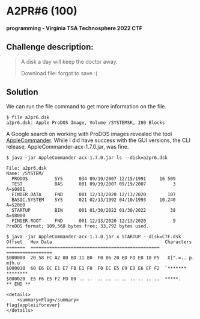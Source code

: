 # A2PR#6 (100)
#### programming - Virginia TSA Technosphere 2022 CTF

## Challenge description:
> A disk a day will keep the doctor away.
> 
> Download file: forgot to save :(

## Solution 
We can run the file command to get more information on the file.

```
$ file a2pr6.dsk 
a2pr6.dsk: Apple ProDOS Image, Volume /SYSTEMSK, 280 Blocks
```

A Google search on working with ProDOS images revealed the tool [AppleCommander](https://github.com/AppleCommander/AppleCommander/).
While I did have success with the GUI versions, the CLI release, AppleCommander-acx-1.7.0.jar, was fine.

```
$ java -jar AppleCommander-acx-1.7.0.jar ls --disk=a2pr6.dsk

File: a2pr6.dsk
Name: /SYSTEM/
  PRODOS          SYS      034 09/19/2007 12/15/1991     16 509          
  TEST            BAS      001 09/19/2007 09/19/2007          3 A=$0801  
  FINDER.DATA     FND      001 12/13/2020 12/13/2020        107          
  BASIC.SYSTEM    SYS      021 02/13/1992 04/10/1993     10,240 A=$2000  
  STARTUP         BIN      001 01/30/2022 01/30/2022         38 A=$8000  
  FINDER.ROOT     FND      001 12/13/2020 12/13/2020          9          
ProDOS format; 109,568 bytes free; 33,792 bytes used.

$ java -jar AppleCommander-acx-1.7.0.jar x STARTUP --disk=CTF.dsk
Offset   Hex Data                                          Characters
=======  ================================================  =================
$000000  20 58 FC A2 00 BD 11 80  F0 06 20 ED FD E8 10 F5   X|".=.. p. m}h.u
$000010  60 E6 EC E1 E7 FB E1 F0  F0 EC E5 E9 E9 E6 EF F2  `******* ********
$000020  E5 F6 E5 F2 FD 00 .. ..  .. .. .. .. .. .. .. ..  *****.           
** END **

<details> 
    <summary>Flag</summary>
flag{appleiiforever}
</details>